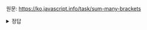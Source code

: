 원문: https://ko.javascript.info/task/sum-many-brackets

<details>
  <summary>정답</summary>

  ```js
function sum(a) {
	let curSum = a;

	function f(b) {
		curSum += b;
		return f;
	}

	f.toString = function () {
		return curSum;
	};

	return f;
}
  ```
</details>
